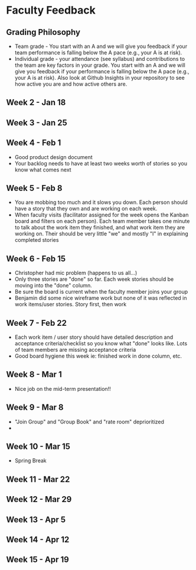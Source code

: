 # Faculty Feedback #

## Grading Philosophy ##
- Team grade - You start with an A and we will give you feedback if your team performance is falling below the A pace (e.g., your A is at risk).
- Individual grade - your attendance (see syllabus) and contributions to the team are key factors in your grade.  You start with an A and we will give you feedback if your performance is falling below the A pace (e.g., your A is at risk).  Also look at Github Insights in your repository to see how active you are and how active others are.

## Week 2 - Jan 18 ##

## Week 3 - Jan 25 ##

## Week 4 - Feb 1 ##
- Good product design document
- Your backlog needs to have at least two weeks worth of stories so you know what comes next

## Week 5 - Feb 8 ##
 - You are mobbing too much and it slows you down. Each person should have a story that they own and are working on each week.
 - When faculty visits (facilitator assigned for the week opens the Kanban board and filters on each person). Each team member takes one minute to talk about the work
item they finished, and what work item they are working on. Their should be very little "we" and mostly "I" in explaining completed stories
## Week 6 - Feb 15 ##
- Christopher had mic problem (happens to us all...)
- Only three stories are "done" so far.  Each week stories should be moving into the "done" column.
- Be sure the board is current when the faculty member joins your group
- Benjamin did some nice wireframe work but none of it was reflected in work items/user stories. Story first, then work

## Week 7 - Feb 22 ##
- Each work item / user story should have detailed description and acceptance criteria/checklist so you know what "done" looks like. Lots of team members
are missing acceptance criteria
- Good board hygiene this week ie: finished work in done column, etc. 

## Week 8 - Mar 1 ##

-  Nice job on the mid-term presentation!!

## Week 9 - Mar 8 ##
- "Join Group" and "Group Book" and "rate room" deprioritized
-
## Week 10 - Mar 15 ##
- Spring Break
## Week 11 - Mar 22 ##

## Week 12 - Mar 29 ##

## Week 13 - Apr 5 ##

## Week 14 - Apr 12 ##

## Week 15 - Apr 19 ##
